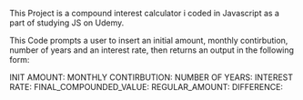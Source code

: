 This Project is a compound interest calculator i coded in Javascript as a part of studying JS on Udemy.

This Code prompts a user to insert an initial amount, monthly contirbution, number of years and an interest rate, then returns an output in the following form:

INIT AMOUNT:
MONTHLY CONTIRBUTION: 
NUMBER OF YEARS:
INTEREST RATE: 
FINAL_COMPOUNDED_VALUE:
REGULAR_AMOUNT: 
DIFFERENCE: 
